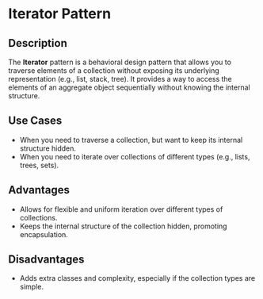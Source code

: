 # Iterator Pattern

## Description

The **Iterator** pattern is a behavioral design pattern that allows you to traverse elements of a collection without exposing its underlying representation (e.g., list, stack, tree). It provides a way to access the elements of an aggregate object sequentially without knowing the internal structure.

## Use Cases

- When you need to traverse a collection, but want to keep its internal structure hidden.
- When you need to iterate over collections of different types (e.g., lists, trees, sets).

## Advantages

- Allows for flexible and uniform iteration over different types of collections.
- Keeps the internal structure of the collection hidden, promoting encapsulation.

## Disadvantages

- Adds extra classes and complexity, especially if the collection types are simple.
